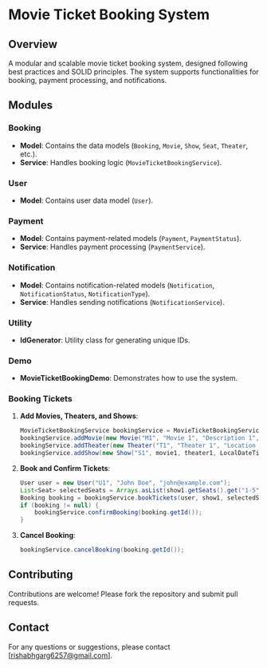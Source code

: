 # Movie Ticket Booking System

## Overview
A modular and scalable movie ticket booking system, designed following best practices and SOLID principles. The system supports functionalities for booking, payment processing, and notifications.


## Modules

### Booking
- **Model**: Contains the data models (`Booking`, `Movie`, `Show`, `Seat`, `Theater`, etc.).
- **Service**: Handles booking logic (`MovieTicketBookingService`).

### User
- **Model**: Contains user data model (`User`).

### Payment
- **Model**: Contains payment-related models (`Payment`, `PaymentStatus`).
- **Service**: Handles payment processing (`PaymentService`).

### Notification
- **Model**: Contains notification-related models (`Notification`, `NotificationStatus`, `NotificationType`).
- **Service**: Handles sending notifications (`NotificationService`).

### Utility
- **IdGenerator**: Utility class for generating unique IDs.

### Demo
- **MovieTicketBookingDemo**: Demonstrates how to use the system.

### Booking Tickets
1. **Add Movies, Theaters, and Shows**:
    ```java
    MovieTicketBookingService bookingService = MovieTicketBookingService.getInstance();
    bookingService.addMovie(new Movie("M1", "Movie 1", "Description 1", 120));
    bookingService.addTheater(new Theater("T1", "Theater 1", "Location 1", new ArrayList<>()));
    bookingService.addShow(new Show("S1", movie1, theater1, LocalDateTime.now(), LocalDateTime.now().plusMinutes(movie1.getDurationInMinutes()), createSeats(10, 10)));
    ```

2. **Book and Confirm Tickets**:
    ```java
    User user = new User("U1", "John Doe", "john@example.com");
    List<Seat> selectedSeats = Arrays.asList(show1.getSeats().get("1-5"), show1.getSeats().get("1-6"));
    Booking booking = bookingService.bookTickets(user, show1, selectedSeats);
    if (booking != null) {
        bookingService.confirmBooking(booking.getId());
    }
    ```

3. **Cancel Booking**:
    ```java
    bookingService.cancelBooking(booking.getId());
    ```

## Contributing
Contributions are welcome! Please fork the repository and submit pull requests.

## Contact
For any questions or suggestions, please contact [rishabhgarg6257@gmail.com].
